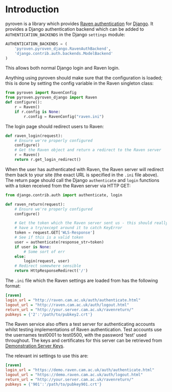 # Introduction

pyroven is a library which provides [Raven authentication](http://raven.cam.ac.uk/) for [Django](https://www.djangoproject.com/). It provides a Django authentication backend which can be added to `AUTHENTICATION_BACKENDS` in the Django `settings` module:

````python
AUTHENTICATION_BACKENDS = (
    'pyroven.pyroven_django.RavenAuthBackend',
    'django.contrib.auth.backends.ModelBackend'
)
````

This allows both normal Django login and Raven login.

Anything using pyroven should make sure that the configuration is loaded; this is done by setting the config variable in the Raven singleton class:

````python
from pyroven import RavenConfig
from pyroven.pyroven_django import Raven
def configure():
    r = Raven()
    if r.config is None:
        r.config = RavenConfig("raven.ini")
````

The login page should redirect users to Raven:

````python
def raven_login(request):
    # Ensure we're properly configured
    configure()
    # Get the Raven object and return a redirect to the Raven server
    r = Raven()
    return r.get_login_redirect()
````

When the user has authenticated with Raven, the Raven server will redirect them back to your site (the exact URL is specified in the `.ini` file above). The return page should call the Django `authenticate` and `login` functions with a token received from the Raven server via HTTP GET:

````python
from django.contrib.auth import authenticate, login

def raven_return(request):
    # Ensure we're properly configured
    configure()

    # Get the token which the Raven server sent us - this should really
    # have a try/except around it to catch KeyError
    token = request.GET['WLS-Response']
    # See if this is a valid token
    user = authenticate(response_str=token)
    if user is None:
        # Some sort of err
    else:
        login(request, user)
    # Redirect somewhere sensible
    return HttpResponseRedirect('/')
````

The `.ini` file which the Raven settings are loaded from has the following format:

````ini
[raven]
login_url = "http://raven.cam.ac.uk/auth/authenticate.html"
logout_url = "http://raven.cam.ac.uk/auth/logout.html"
return_url = "http://your.server.cam.ac.uk/ravenreturn/"
pubkeys = {'2':'/path/to/pubkey2.crt'}
````

The Raven service also offers a test server for authenticating accounts whilst testing implementations of Raven authentication. Test accounts use the usernames test0001 to test0500, with the password 'test' used throughout. The keys and certificates for this server can be retrieved from [Demonstration Server Keys](https://raven.cam.ac.uk/project/keys/demo_server/).

The relevant ini settings to use this are:

````ini
[raven]
login_url = "https://demo.raven.cam.ac.uk/auth/authenticate.html"
logout_url = "https://demo.raven.cam.ac.uk/auth/logout.html"
return_url = "http://your.server.cam.ac.uk/ravenreturn/"
pubkeys = {'901':'/path/to/pubkey901.crt'}
